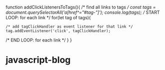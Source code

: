 function addClickListenersToTags(){
  /* find all links to tags */
  const tags = document.querySelectorAll('a[href^="#tag-"]');
  console.log(tags);
  /* START LOOP: for each link */
  for(let tag of tags){

    /* add tagClickHandler as event listener for that link */
    tag.addEventListener('click', tagClickHandler);
  /* END LOOP: for each link */
  }
}

# javascript-blog
